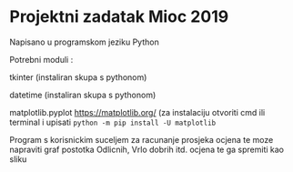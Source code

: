 # Projektni zadatak Mioc 2019
Napisano u programskom jeziku Python

Potrebni moduli :

   tkinter (instaliran skupa s pythonom)
  
   datetime (instaliran skupa s pythonom)
  
   matplotlib.pyplot https://matplotlib.org/ (za instalaciju otvoriti cmd ili terminal i upisati `python -m pip install -U matplotlib`
 
 Program s korisnickim suceljem za racunanje prosjeka ocjena te moze napraviti graf postotka Odlicnih, Vrlo dobrih itd. ocjena te ga spremiti kao sliku
